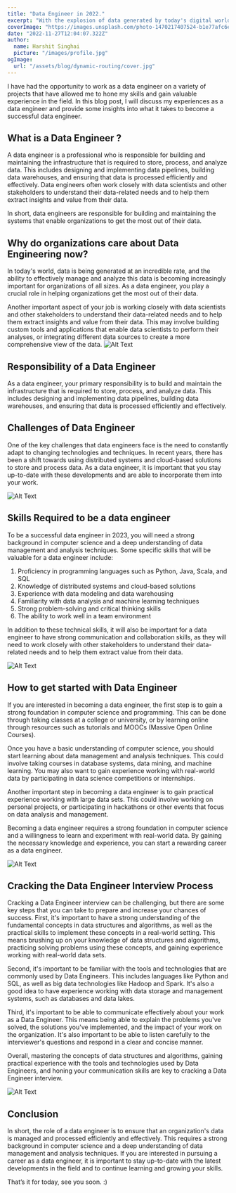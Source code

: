 ```yaml
---
title: "Data Engineer in 2022."
excerpt: "With the explosion of data generated by today's digital world, the demand for skilled data engineers is on the rise, and the field offers a wealth of exciting career opportunities."
coverImage: "https://images.unsplash.com/photo-1470217407524-b1e77afc6ec5?ixlib=rb-4.0.3&ixid=MnwxMjA3fDB8MHxwaG90by1wYWdlfHx8fGVufDB8fHx8&auto=format&fit=crop&w=865&q=80"
date: "2022-11-27T12:04:07.322Z"
author:
  name: Harshit Singhai
  picture: "/images/profile.jpg"
ogImage:
  url: "/assets/blog/dynamic-routing/cover.jpg"
---
```


I have had the opportunity to work as a data engineer on a variety of projects that have allowed me to hone my skills and gain valuable experience in the field. In this blog post, I will discuss my experiences as a data engineer and provide some insights into what it takes to become a successful data engineer.

## What is a Data Engineer ?

A data engineer is a professional who is responsible for building and maintaining the infrastructure that is required to store, process, and analyze data. This includes designing and implementing data pipelines, building data warehouses, and ensuring that data is processed efficiently and effectively. Data engineers often work closely with data scientists and other stakeholders to understand their data-related needs and to help them extract insights and value from their data.

In short, data engineers are responsible for building and maintaining the systems that enable organizations to get the most out of their data.

## Why do organizations care about Data Engineering now?

In today's world, data is being generated at an incredible rate, and the ability to effectively manage and analyze this data is becoming increasingly important for organizations of all sizes. As a data engineer, you play a crucial role in helping organizations get the most out of their data.

Another important aspect of your job is working closely with data scientists and other stakeholders to understand their data-related needs and to help them extract insights and value from their data. This may involve building custom tools and applications that enable data scientists to perform their analyses, or integrating different data sources to create a more comprehensive view of the data.
![Alt Text](https://media.tenor.com/jyu8qxTbVYMAAAAC/raingump-kto.gif)

## Responsibility of a Data Engineer

As a data engineer, your primary responsibility is to build and maintain the infrastructure that is required to store, process, and analyze data. This includes designing and implementing data pipelines, building data warehouses, and ensuring that data is processed efficiently and effectively.

## Challenges of Data Engineer

One of the key challenges that data engineers face is the need to constantly adapt to changing technologies and techniques. In recent years, there has been a shift towards using distributed systems and cloud-based solutions to store and process data. As a data engineer, it is important that you stay up-to-date with these developments and are able to incorporate them into your work.

![Alt Text](https://media.tenor.com/BGHejmvecwgAAAAC/lazy-responsibility.gif)

## Skills Required to be a data engineer

To be a successful data engineer in 2023, you will need a strong background in computer science and a deep understanding of data management and analysis techniques. Some specific skills that will be valuable for a data engineer include:

1. Proficiency in programming languages such as Python, Java, Scala, and SQL
2. Knowledge of distributed systems and cloud-based solutions
3. Experience with data modeling and data warehousing
4. Familiarity with data analysis and machine learning techniques
5. Strong problem-solving and critical thinking skills
6. The ability to work well in a team environment

In addition to these technical skills, it will also be important for a data engineer to have strong communication and collaboration skills, as they will need to work closely with other stakeholders to understand their data-related needs and to help them extract value from their data.

![Alt Text](https://media.tenor.com/bq0kO3oTOqUAAAAC/skills-kermit.gif)

## How to get started with Data Engineer

If you are interested in becoming a data engineer, the first step is to gain a strong foundation in computer science and programming. This can be done through taking classes at a college or university, or by learning online through resources such as tutorials and MOOCs (Massive Open Online Courses).

Once you have a basic understanding of computer science, you should start learning about data management and analysis techniques. This could involve taking courses in database systems, data mining, and machine learning. You may also want to gain experience working with real-world data by participating in data science competitions or internships.

Another important step in becoming a data engineer is to gain practical experience working with large data sets. This could involve working on personal projects, or participating in hackathons or other events that focus on data analysis and management.

Becoming a data engineer requires a strong foundation in computer science and a willingness to learn and experiment with real-world data. By gaining the necessary knowledge and experience, you can start a rewarding career as a data engineer.

![Alt Text](https://media.tenor.com/r3XdvPsAV3kAAAAC/despicable-me-minions.gif)

## Cracking the Data Engineer Interview Process

Cracking a Data Engineer interview can be challenging, but there are some key steps that you can take to prepare and increase your chances of success. First, it's important to have a strong understanding of the fundamental concepts in data structures and algorithms, as well as the practical skills to implement these concepts in a real-world setting. This means brushing up on your knowledge of data structures and algorithms, practicing solving problems using these concepts, and gaining experience working with real-world data sets.

Second, it's important to be familiar with the tools and technologies that are commonly used by Data Engineers. This includes languages like Python and SQL, as well as big data technologies like Hadoop and Spark. It's also a good idea to have experience working with data storage and management systems, such as databases and data lakes.

Third, it's important to be able to communicate effectively about your work as a Data Engineer. This means being able to explain the problems you've solved, the solutions you've implemented, and the impact of your work on the organization. It's also important to be able to listen carefully to the interviewer's questions and respond in a clear and concise manner.

Overall, mastering the concepts of data structures and algorithms, gaining practical experience with the tools and technologies used by Data Engineers, and honing your communication skills are key to cracking a Data Engineer interview.

![Alt Text](https://media.tenor.com/E0IYu-AazoYAAAAC/cracking-knuckles.gif)

## Conclusion

In short, the role of a data engineer is to ensure that an organization's data is managed and processed efficiently and effectively. This requires a strong background in computer science and a deep understanding of data management and analysis techniques. If you are interested in pursuing a career as a data engineer, it is important to stay up-to-date with the latest developments in the field and to continue learning and growing your skills.

That’s it for today, see you soon. :)
